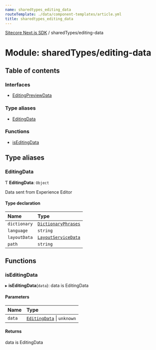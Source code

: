 ```yaml
---
name: sharedtypes_editing_data
routeTemplate: ./data/component-templates/article.yml
title: sharedtypes_editing_data
---
```


[Sitecore Next.js SDK](/docs/nextjs/ref/) / sharedTypes/editing-data

# Module: sharedTypes/editing-data

## Table of contents

### Interfaces

- [EditingPreviewData](/docs/nextjs/ref/interfaces/sharedtypes_editing_data/editingpreviewdata)

### Type aliases

- [EditingData](/docs/nextjs/ref/modules/sharedtypes_editing_data#editingdata)

### Functions

- [isEditingData](/docs/nextjs/ref/modules/sharedtypes_editing_data#iseditingdata)

## Type aliases

### EditingData

Ƭ **EditingData**: `Object`

Data sent from Experience Editor

#### Type declaration

| Name | Type |
| :------ | :------ |
| `dictionary` | [`DictionaryPhrases`](/docs/nextjs/ref/interfaces/index/dictionaryphrases) |
| `language` | `string` |
| `layoutData` | [`LayoutServiceData`](/docs/nextjs/ref/interfaces/index/layoutservicedata) |
| `path` | `string` |

## Functions

### isEditingData

▸ **isEditingData**(`data`): data is EditingData

#### Parameters

| Name | Type |
| :------ | :------ |
| `data` | [`EditingData`](/docs/nextjs/ref/modules/sharedtypes_editing_data#editingdata) \| `unknown` |

#### Returns

data is EditingData
